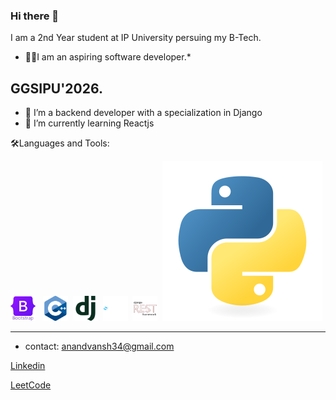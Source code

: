 ### Hi there 👋
I am a 2nd Year student at IP University persuing my B-Tech.

* 👨‍💻I am an aspiring software developer.*

GGSIPU'2026.
---

- 🔭 I’m a backend developer with a specialization in Django
- 🌱 I’m currently learning Reactjs

🛠️Languages and Tools:
<div>
  <img width="40" height="40"  src="https://github.com/devicons/devicon/blob/master/icons/bootstrap/bootstrap-original-wordmark.svg"> &nbsp;
  <img width="40" height="40"  src="https://github.com/devicons/devicon/blob/master/icons/cplusplus/cplusplus-original.svg">&nbsp;
  <img width="40" height="40"  src="https://github.com/devicons/devicon/blob/master/icons/django/django-plain.svg">&nbsp;
  <img width="40" height="40"  src="https://github.com/devicons/devicon/blob/master/icons/tailwindcss/tailwindcss-original-wordmark.svg">&nbsp;
  <img width="40" height="40"  src="https://github.com/devicons/devicon/blob/master/icons/djangorest/djangorest-original-wordmark.svg">&nbsp;
  <img src="https://github.com/devicons/devicon/blob/master/icons/python/python-original.svg">
</div>

---

- contact: anandvansh34@gmail.com

[Linkedin](https://www.linkedin.com/in/anandvansh/)

[LeetCode](https://leetcode.com/anandvansh34/)
